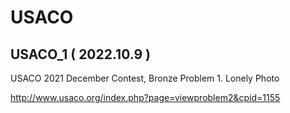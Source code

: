 # USACO

## USACO_1  ( 2022.10.9 )
USACO 2021 December Contest, Bronze
Problem 1. Lonely Photo

http://www.usaco.org/index.php?page=viewproblem2&cpid=1155





